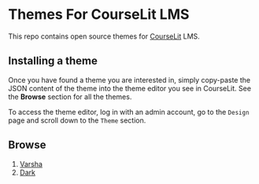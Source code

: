 # Themes For CourseLit LMS
This repo contains open source themes for [CourseLit](https://github.com/codelitdev/courselit) LMS.

## Installing a theme
Once you have found a theme you are interested in, simply copy-paste the JSON content of the theme into the theme editor you see in CourseLit. See the __Browse__ section for all the themes.

To access the theme editor, log in with an admin account, go to the `Design` page and scroll down to the `Theme` section.

## Browse

1. <a href="/varsha.json">Varsha</a>
2. <a href="/dark.json">Dark</a>
